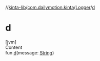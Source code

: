 //[kinta-lib](../../../index.md)/[com.dailymotion.kinta](../index.md)/[Logger](index.md)/[d](d.md)



# d  
[jvm]  
Content  
fun [d](d.md)(message: [String](https://kotlinlang.org/api/latest/jvm/stdlib/kotlin/-string/index.html))  



